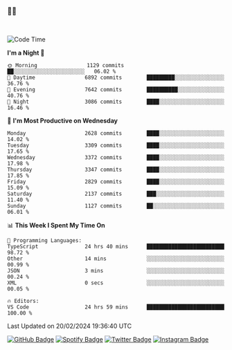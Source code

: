 ### 🤙🍺

<!-- <a href="https://github-readme-stats.vercel.app/api?username=hzak2xx&count_private=true&show_icons=true&theme=dracula">
  <img align="center" src="https://github-readme-stats.vercel.app/api?username=hzak2xx&count_private=true&show_icons=true&theme=dracula" />
</a>
</br> -->
</br>

<!--START_SECTION:waka-->
![Code Time](http://img.shields.io/badge/Code%20Time-3%2C095%20hrs%2025%20mins-blue)

**I'm a Night 🦉** 

```text
🌞 Morning                1129 commits        ██░░░░░░░░░░░░░░░░░░░░░░░   06.02 % 
🌆 Daytime                6892 commits        █████████░░░░░░░░░░░░░░░░   36.76 % 
🌃 Evening                7642 commits        ██████████░░░░░░░░░░░░░░░   40.76 % 
🌙 Night                  3086 commits        ████░░░░░░░░░░░░░░░░░░░░░   16.46 % 
```
📅 **I'm Most Productive on Wednesday** 

```text
Monday                   2628 commits        ████░░░░░░░░░░░░░░░░░░░░░   14.02 % 
Tuesday                  3309 commits        ████░░░░░░░░░░░░░░░░░░░░░   17.65 % 
Wednesday                3372 commits        ████░░░░░░░░░░░░░░░░░░░░░   17.98 % 
Thursday                 3347 commits        ████░░░░░░░░░░░░░░░░░░░░░   17.85 % 
Friday                   2829 commits        ████░░░░░░░░░░░░░░░░░░░░░   15.09 % 
Saturday                 2137 commits        ███░░░░░░░░░░░░░░░░░░░░░░   11.40 % 
Sunday                   1127 commits        ██░░░░░░░░░░░░░░░░░░░░░░░   06.01 % 
```


📊 **This Week I Spent My Time On** 

```text
💬 Programming Languages: 
TypeScript               24 hrs 40 mins      █████████████████████████   98.72 % 
Other                    14 mins             ░░░░░░░░░░░░░░░░░░░░░░░░░   00.99 % 
JSON                     3 mins              ░░░░░░░░░░░░░░░░░░░░░░░░░   00.24 % 
XML                      0 secs              ░░░░░░░░░░░░░░░░░░░░░░░░░   00.05 % 

🔥 Editors: 
VS Code                  24 hrs 59 mins      █████████████████████████   100.00 % 
```


 Last Updated on 20/02/2024 19:36:40 UTC
<!--END_SECTION:waka-->

[![GitHub Badge](https://img.shields.io/badge/GitHub-100000?style=for-the-badge&logo=github&logoColor=white)](https://github.com/hzak2xx)
[![Spotify Badge](https://img.shields.io/badge/Spotify-1ED760?&style=for-the-badge&logo=spotify&logoColor=white)](https://open.spotify.com/user/uf90s6sbbh75a1mt44clkhkvf)
[![Twitter Badge](https://img.shields.io/badge/Twitter-1DA1F2?style=for-the-badge&logo=twitter&logoColor=white)](https://twitter.com/hzak2xx)
[![Instagram Badge](https://img.shields.io/badge/Instagram-E4405F?style=for-the-badge&logo=instagram&logoColor=white)](https://www.instagram.com/hzak2xx/)
